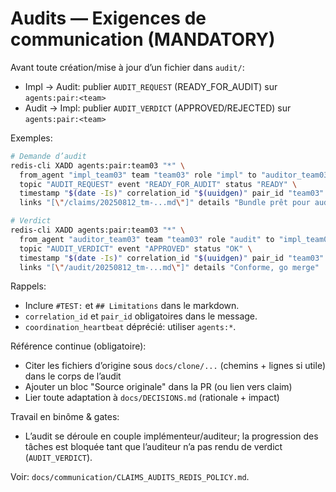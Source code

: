 # Audits — Exigences de communication (MANDATORY)

Avant toute création/mise à jour d’un fichier dans `audit/`:

- Impl → Audit: publier `AUDIT_REQUEST` (READY_FOR_AUDIT) sur `agents:pair:<team>`
- Audit → Impl: publier `AUDIT_VERDICT` (APPROVED/REJECTED) sur `agents:pair:<team>`

Exemples:
```bash
# Demande d’audit
redis-cli XADD agents:pair:team03 "*" \
  from_agent "impl_team03" team "team03" role "impl" to "auditor_team03" \
  topic "AUDIT_REQUEST" event "READY_FOR_AUDIT" status "READY" \
  timestamp "$(date -Is)" correlation_id "$(uuidgen)" pair_id "team03" \
  links "[\"/claims/20250812_tm-...md\"]" details "Bundle prêt pour audit"

# Verdict
redis-cli XADD agents:pair:team03 "*" \
  from_agent "auditor_team03" team "team03" role "audit" to "impl_team03" \
  topic "AUDIT_VERDICT" event "APPROVED" status "OK" \
  timestamp "$(date -Is)" correlation_id "$(uuidgen)" pair_id "team03" \
  links "[\"/audit/20250812_tm-...md\"]" details "Conforme, go merge"
```

Rappels:
- Inclure `#TEST:` et `## Limitations` dans le markdown.
- `correlation_id` et `pair_id` obligatoires dans le message.
- `coordination_heartbeat` déprécié: utiliser `agents:*`.

Référence continue (obligatoire):
- Citer les fichiers d’origine sous `docs/clone/...` (chemins + lignes si utile) dans le corps de l’audit
- Ajouter un bloc "Source originale" dans la PR (ou lien vers claim) 
- Lier toute adaptation à `docs/DECISIONS.md` (rationale + impact)

Travail en binôme & gates:
- L’audit se déroule en couple implémenteur/auditeur; la progression des tâches est bloquée tant que l’auditeur n’a pas rendu de verdict (`AUDIT_VERDICT`).

Voir: `docs/communication/CLAIMS_AUDITS_REDIS_POLICY.md`.
